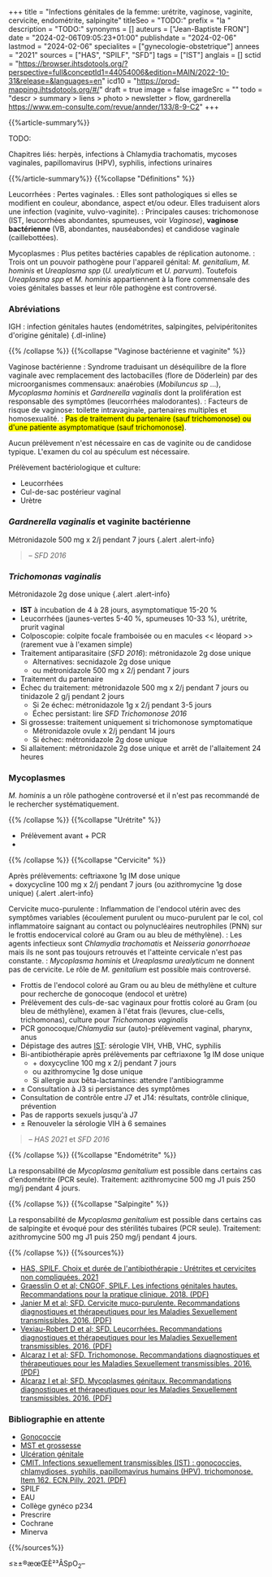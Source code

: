 +++
title = "Infections génitales de la femme: urétrite, vaginose, vaginite, cervicite, endométrite, salpingite"
titleSeo = "TODO:"
prefix = "la "
description = "TODO:"
synonyms = []
auteurs = ["Jean-Baptiste FRON"]
date = "2024-02-06T09:05:23+01:00"
publishdate = "2024-02-06"
lastmod = "2024-02-06"
specialites = ["gynecologie-obstetrique"]
annees = "2021"
sources = ["HAS", "SPILF", "SFD"]
tags = ["IST"]
anglais = []
sctid = "https://browser.ihtsdotools.org/?perspective=full&conceptId1=44054006&edition=MAIN/2022-10-31&release=&languages=en"
icd10 = "https://prod-mapping.ihtsdotools.org/#/"
draft = true
image = false
imageSrc = ""
todo = "descr > summary > liens > photo > newsletter > flow, gardnerella https://www.em-consulte.com/revue/annder/133/8-9-C2"
+++

{{%article-summary%}}

TODO:

Chapitres liés: herpès, infections à Chlamydia trachomatis, mycoses vaginales, papillomavirus (HPV), syphilis, infections urinaires

{{%/article-summary%}}
{{%collapse "Définitions" %}}

Leucorrhées
: Pertes vaginales.
: Elles sont pathologiques si elles se modifient en couleur, abondance, aspect et/ou odeur. Elles traduisent alors une infection (vaginite, vulvo-vaginite).
: Principales causes: trichomonose (IST, leucorrhées abondantes, spumeuses, voir *Vaginose*), **vaginose bactérienne** (VB, abondantes, nauséabondes) et candidose vaginale (caillebottées).

Mycoplasmes
: Plus petites bactéries capables de réplication autonome.
: Trois ont un pouvoir pathogène pour l'appareil génital: *M. genitalium*, *M. hominis* et *Ureaplasma spp* (*U. urealyticum* et *U. parvum*). Toutefois *Ureaplasma spp* et *M. hominis* appartiennent à la flore commensale des voies génitales basses et leur rôle pathogène est controversé.

### Abréviations

IGH
: infection génitales hautes (endométrites, salpingites, pelvipéritonites d'origine génitale)
{.dl-inline}

{{% /collapse %}}
{{%collapse "Vaginose bactérienne et vaginite" %}}

Vaginose bactérienne
: Syndrome traduisant un déséquilibre de la flore vaginale avec remplacement des lactobacilles (flore de Döderlein) par des microorganismes commensaux: anaérobies (*Mobiluncus sp* ...), *Mycoplasma hominis* et *Gardnerella vaginalis* dont la prolifération est responsable des symptômes (leucorrhées malodorantes).
: Facteurs de risque de vaginose: toilette intravaginale, partenaires multiples et homosexualité.
: <mark>Pas de traitement du partenaire (sauf trichomonose) ou d'une patiente asymptomatique (sauf trichomonose)</mark>.

Aucun prélèvement n'est nécessaire en cas de vaginite ou de candidose typique. L'examen du col au spéculum est nécessaire.

Prélèvement bactériologique et culture:

- Leucorrhées
- Cul-de-sac postérieur vaginal
- Urètre

### *Gardnerella vaginalis* et vaginite bactérienne

Métronidazole 500 mg x 2/j pendant 7 jours
{.alert .alert-info}

> – *SFD 2016*

### *Trichomonas vaginalis*

Métronidazole 2g dose unique
{.alert .alert-info}

- **IST** à incubation de 4 à 28 jours, asymptomatique 15-20 %
- Leucorrhées (jaunes-vertes 5-40 %, spumeuses 10-33 %), urétrite, prurit vaginal
- Colposcopie: colpite focale framboisée ou en macules << léopard >> (rarement vue à l'examen simple)
- Traitement antiparasitaire (*SFD 2016*): métronidazole 2g dose unique
  - Alternatives: secnidazole 2g dose unique
  - ou métronidazole 500 mg x 2/j pendant 7 jours
- Traitement du partenaire
- Échec du traitement: métronidazole 500 mg x 2/j pendant 7 jours ou tinidazole 2 g/j pendant 2 jours
  - Si 2e échec: métronidazole 1g x 2/j pendant 3-5 jours
  - Échec persistant: lire *SFD Trichomonose 2016*
- Si grossesse: traitement uniquement si trichomonose symptomatique
  - Métronidazole ovule x 2/j pendant 14 jours
  - Si échec: métronidazole 2g dose unique
- Si allaitement: métronidazole 2g dose unique et arrêt de l'allaitement 24 heures

### Mycoplasmes

*M. hominis* a un rôle pathogène controversé et il n'est pas recommandé de le rechercher systématiquement.

{{% /collapse %}}
{{%collapse "Urétrite" %}}

- Prélèvement avant + PCR
- 

{{% /collapse %}}
{{%collapse "Cervicite" %}}

Après prélèvements: ceftriaxone 1g IM dose unique  
\+ doxycycline 100 mg x 2/j pendant 7 jours (ou azithromycine 1g dose unique)
{.alert .alert-info}

Cervicite muco-purulente
: Inflammation de l'endocol utérin avec des symptômes variables (écoulement purulent ou muco-purulent par le col, col inflammatoire saignant au contact ou polynucléaires neutrophiles (PNN) sur le frottis endocervical coloré au Gram ou au bleu de méthylène).
: Les agents infectieux sont *Chlamydia trachomatis* et *Neisseria gonorrhoeae* mais ils ne sont pas toujours retrouvés et l'atteinte cervicale n'est pas constante.
: *Mycoplasma hominis* et *Ureaplasma urealyticum* ne donnent pas de cervicite. Le rôle de *M. genitalium* est possible mais controversé.

- Frottis de l'endocol coloré au Gram ou au bleu de méthylène et culture pour recherche de gonocoque (endocol et urètre)
- Prélèvement des culs-de-sac vaginaux pour frottis coloré au Gram (ou bleu de méthylène), examen à l'état frais (levures, clue-cells, trichomonas), culture pour *Trichomonas vaginalis*
- PCR gonocoque/*Chlamydia* sur (auto)-prélèvement vaginal, pharynx, anus
- Dépistage des autres [IST](/tags/ist/): sérologie VIH, VHB, VHC, syphilis
- Bi-antibiothérapie après prélèvements par ceftriaxone 1g IM dose unique
  - \+ doxycycline 100 mg x 2/j pendant 7 jours
  - ou azithromycine 1g dose unique
  - Si allergie aux bêta-lactamines: attendre l'antibiogramme
- ± Consultation à J3 si persistance des symptômes
- Consultation de contrôle entre J7 et J14: résultats, contrôle clinique, prévention
- Pas de rapports sexuels jusqu'à J7
- ± Renouveler la sérologie VIH à 6 semaines

> – *HAS 2021* et *SFD 2016*

{{% /collapse %}}
{{%collapse "Endométrite" %}}

La responsabilité de *Mycoplasma genitalium* est possible dans certains cas d'endométrite (PCR seule). Traitement: azithromycine 500 mg J1 puis 250 mg/j pendant 4 jours.

{{% /collapse %}}
{{%collapse "Salpingite" %}}

La responsabilité de *Mycoplasma genitalium* est possible dans certains cas de salpingite et évoqué pour des stérilités tubaires (PCR seule). Traitement: azithromycine 500 mg J1 puis 250 mg/j pendant 4 jours.

{{% /collapse %}}
{{%sources%}}

- [HAS, SPILF. Choix et durée de l'antibiothérapie : Urétrites et cervicites non compliquées. 2021](https://www.has-sante.fr/jcms/c_2038472/fr/choix-et-duree-de-l-antibiotherapie-uretrites-et-cervicites-non-compliquees)
- [Graesslin O et al; CNGOF, SPILF. Les infections génitales hautes. Recommandations pour la pratique clinique. 2018. (PDF)](https://cngof.fr/app/pdf/RPC//RPC%20DU%20CNGOF/2018/CNGOF_RPC_2018_Infections_genitales-VF.pdf?x13417)
- [Janier M et al; SFD. Cervicite muco-purulente. Recommandations diagnostiques et thérapeutiques pour les Maladies Sexuellement transmissibles. 2016. (PDF)](https://www.sfdermato.org/upload/recommandations/cervicite-muco-purulente-aa8c23d0b90fa191483668eafcb8660f.pdf)
- [Vexiau-Robert D et al; SFD. Leucorrhées. Recommandations diagnostiques et thérapeutiques pour les Maladies Sexuellement transmissibles. 2016. (PDF)](https://www.sfdermato.org/upload/recommandations/leucorrhees-c145eb55e49c2c5c6b7aa0e28b8a77ca.pdf)
- [Alcaraz I et al; SFD. Trichomonose. Recommandations diagnostiques et thérapeutiques pour les Maladies Sexuellement transmissibles. 2016. (PDF)](https://www.sfdermato.org/upload/recommandations/trichomonose-c45b526c66838139b708515093a8be44.pdf)
- [Alcaraz I et al; SFD. Mycoplasmes génitaux. Recommandations diagnostiques et thérapeutiques pour les Maladies Sexuellement transmissibles. 2016. (PDF)](https://www.sfdermato.org/upload/recommandations/mycoplasmes-genitaux-6e4ae5d4b4748a07c993deaa05dbbb86.pdf)

### Bibliographie en attente

- [Gonococcie](https://www.sfdermato.org/upload/recommandations/gonococcie-8e5167e17549b4912a1f1a4b3011eda7.pdf)
- [MST et grossesse](https://www.sfdermato.org/upload/recommandations/mst-et-grossesse-8d334c94352709631c8240d4ff4466b7.pdf)
- [Ulcération génitale](https://www.sfdermato.org/upload/recommandations/ulceration-genitale-98decf280ecc17666541d6b3203bebb6.pdf)
- [CMIT. Infections sexuellement transmissibles (IST) : gonococcies, chlamydioses, syphilis, papillomavirus humains (HPV), trichomonose. Item 162. ECN.Pilly. 2021. (PDF)](https://www.infectiologie.com/UserFiles/File/pilly-etudiant/ecn-2020-162-web.pdf)
- SPILF
- EAU
- Collège gynéco p234
- Prescrire
- Cochrane
- Minerva

{{%/sources%}}

≤≥±®æœŒÈ²³ÂSpO<sub>2</sub>–
